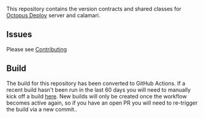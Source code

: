 This repository contains the version contracts and shared classes for [Octopus Deploy][1] server and calamari.

## Issues
Please see [Contributing](CONTRIBUTING.md)

[1]: https://octopus.com

## Build
The build for this repository has been converted to GitHub Actions. If a recent build hasn't been run in the last 60 days you will need to manually kick off a build [here](https://github.com/OctopusDeploy/Versioning/actions/workflows/main.yml). New builds will only be created once the workflow becomes active again, so if you have an open PR you will need to re-trigger the build via a new commit..
